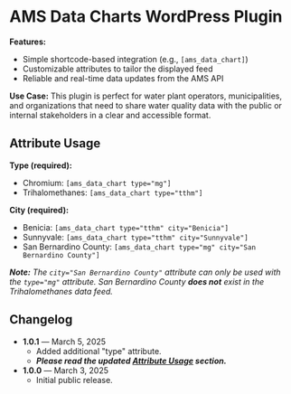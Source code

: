 # AMS Data Charts WordPress Plugin

**Features:**

- Simple shortcode-based integration (e.g., `[ams_data_chart]`)
- Customizable attributes to tailor the displayed feed
- Reliable and real-time data updates from the AMS API

**Use Case:** This plugin is perfect for water plant operators, municipalities, and organizations that need to share water quality data with the public or internal stakeholders in a clear and accessible format.

## Attribute Usage

**Type (required):**

- Chromium: `[ams_data_chart type="mg"]`
- Trihalomethanes: `[ams_data_chart type="tthm"]`

**City (required):**

- Benicia: `[ams_data_chart type="tthm" city="Benicia"]`
- Sunnyvale: `[ams_data_chart type="tthm" city="Sunnyvale"]`
- San Bernardino County: `[ams_data_chart type="mg" city="San Bernardino County"]`

_**Note:** The `city="San Bernardino County"` attribute can only be used with the `type="mg"` attribute. San Bernardino County **does not** exist in the Trihalomethanes data feed._

## Changelog

- **1.0.1** — March 5, 2025
  - Added additional "type" attribute.
  - _**Please read the updated [Attribute Usage](#attribute-usage) section.**_
- **1.0.0** — March 3, 2025
  - Initial public release.
